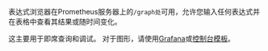 表达式浏览器在Prometheus服务器上的`/graph处`可用，允许您输入任何表达式并在表格中查看其结果或随时间变化。

这主要用于即席查询和调试。 对于图形，请使用[Grafana](https://prometheus.io/docs/visualization/grafana/)或[控制台模板](https://prometheus.io/docs/visualization/consoles/)。
